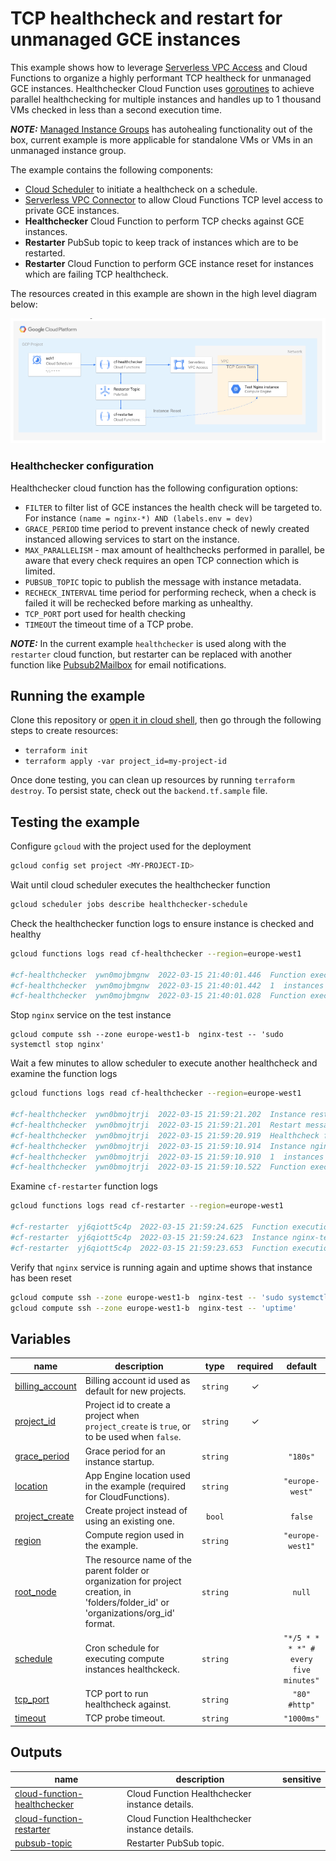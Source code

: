 # TCP healthcheck and restart for unmanaged GCE instances

This example shows how to leverage [Serverless VPC Access](https://cloud.google.com/vpc/docs/configure-serverless-vpc-access) and Cloud Functions to organize a highly performant TCP healtheck for unmanaged GCE instances. Healthchecker Cloud Function uses [goroutines](https://gobyexample.com/goroutines) to achieve parallel healthchecking for multiple instances and handles up to 1 thousand VMs checked in less than a second execution time.

**_NOTE:_** [Managed Instance Groups](https://cloud.google.com/compute/docs/instance-groups/autohealing-instances-in-migs) has autohealing functionality out of the box, current example is more applicable for standalone VMs or VMs in an unmanaged instance group.

The example contains the following components:

- [Cloud Scheduler](https://cloud.google.com/scheduler) to initiate a healthcheck on a schedule.
- [Serverless VPC Connector](https://cloud.google.com/vpc/docs/configure-serverless-vpc-access) to allow Cloud Functions TCP level access to private GCE instances.
- **Healthchecker** Cloud Function to perform TCP checks against GCE instances. 
- **Restarter** PubSub topic to keep track of instances which are to be restarted.
- **Restarter** Cloud Function to perform GCE instance reset for instances which are failing TCP healthcheck.


The resources created in this example are shown in the high level diagram below:

<img src="diagram.png" width="640px">

### Healthchecker configuration
Healthchecker cloud function has the following configuration options:

- `FILTER` to filter list of GCE instances the health check will be targeted to. For instance `(name = nginx-*) AND (labels.env = dev)`
- `GRACE_PERIOD` time period to prevent instance check of newly created instanced allowing services to start on the instance. 
- `MAX_PARALLELISM` - max amount of healthchecks performed in parallel, be aware that every check requires an open TCP connection which is limited.
- `PUBSUB_TOPIC` topic to publish the message with instance metadata. 
- `RECHECK_INTERVAL` time period for performing recheck, when a check is failed it will be rechecked before marking as unhealthy. 
- `TCP_PORT` port used for health checking
- `TIMEOUT` the timeout time of a TCP probe.

**_NOTE:_** In the current example `healthchecker` is used along with the `restarter` cloud function, but restarter can be replaced with another function like [Pubsub2Mailbox](https://github.com/GoogleCloudPlatform/professional-services/tree/main/tools/pubsub2inbox) for email notifications.


## Running the example

Clone this repository or [open it in cloud shell](https://ssh.cloud.google.com/cloudshell/editor?cloudshell_git_repo=https%3A%2F%2Fgithub.com%2Fterraform-google-modules%2Fcloud-foundation-fabric&cloudshell_print=cloud-shell-readme.txt&cloudshell_working_dir=examples%2Fcloud-operations%2Funmanaged-instances-healthcheck), then go through the following steps to create resources:

- `terraform init`
- `terraform apply -var project_id=my-project-id`

Once done testing, you can clean up resources by running `terraform destroy`. To persist state, check out the `backend.tf.sample` file.

## Testing the example
Configure `gcloud` with the project used for the deployment
```bash
gcloud config set project <MY-PROJECT-ID>
```

Wait until cloud scheduler executes the healthchecker function
```bash
gcloud scheduler jobs describe healthchecker-schedule
```

Check the healthchecker function logs to ensure instance is checked and healthy
```bash
gcloud functions logs read cf-healthchecker --region=europe-west1

#cf-healthchecker  ywn0mojbmgnw  2022-03-15 21:40:01.446  Function execution took 419 ms, finished with status code: 200
#cf-healthchecker  ywn0mojbmgnw  2022-03-15 21:40:01.442  1  instances found to be health checked.
#cf-healthchecker  ywn0mojbmgnw  2022-03-15 21:40:01.028  Function execution started
```

Stop `nginx` service on the test instance
```
gcloud compute ssh --zone europe-west1-b  nginx-test -- 'sudo systemctl stop nginx'
```

Wait a few minutes to allow scheduler to execute another healthcheck and examine the function logs
```bash
gcloud functions logs read cf-healthchecker --region=europe-west1

#cf-healthchecker  ywn0bmojtrji  2022-03-15 21:59:21.202  Instance restart task has been sent for instance nginx-test
#cf-healthchecker  ywn0bmojtrji  2022-03-15 21:59:21.201  Restart message published with id=4211063168407327
#cf-healthchecker  ywn0bmojtrji  2022-03-15 21:59:20.919  Healthcheck failed for instance nginx-test
#cf-healthchecker  ywn0bmojtrji  2022-03-15 21:59:10.914  Instance nginx-test is not responding, will recheck.
#cf-healthchecker  ywn0bmojtrji  2022-03-15 21:59:10.910  1  instances found to be health checked.
#cf-healthchecker  ywn0bmojtrji  2022-03-15 21:59:10.522  Function execution started
```

Examine `cf-restarter` function logs
```bash
gcloud functions logs read cf-restarter --region=europe-west1

#cf-restarter  yj6qiott5c4p  2022-03-15 21:59:24.625  Function execution took 975 ms, finished with status: 'ok'
#cf-restarter  yj6qiott5c4p  2022-03-15 21:59:24.623  Instance nginx-test has been reset.
#cf-restarter  yj6qiott5c4p  2022-03-15 21:59:23.653  Function execution started

```

Verify that `nginx` service is running again and uptime shows that instance has been reset
```bash
gcloud compute ssh --zone europe-west1-b  nginx-test -- 'sudo systemctl status nginx'
gcloud compute ssh --zone europe-west1-b  nginx-test -- 'uptime'
```
<!-- BEGIN TFDOC -->

## Variables

| name | description | type | required | default |
|---|---|:---:|:---:|:---:|
| [billing_account](variables.tf#L16) | Billing account id used as default for new projects. | <code>string</code> | ✓ |  |
| [project_id](variables.tf#L33) | Project id to create a project when `project_create` is `true`, or to be used when `false`. | <code>string</code> | ✓ |  |
| [grace_period](variables.tf#L56) | Grace period for an instance startup. | <code>string</code> |  | <code>&#34;180s&#34;</code> |
| [location](variables.tf#L21) | App Engine location used in the example (required for CloudFunctions). | <code>string</code> |  | <code>&#34;europe-west&#34;</code> |
| [project_create](variables.tf#L27) | Create project instead of using an existing one. | <code>bool</code> |  | <code>false</code> |
| [region](variables.tf#L38) | Compute region used in the example. | <code>string</code> |  | <code>&#34;europe-west1&#34;</code> |
| [root_node](variables.tf#L44) | The resource name of the parent folder or organization for project creation, in 'folders/folder_id' or 'organizations/org_id' format. | <code>string</code> |  | <code>null</code> |
| [schedule](variables.tf#L50) | Cron schedule for executing compute instances healthckeck. | <code>string</code> |  | <code>&#34;&#42;&#47;5 &#42; &#42; &#42; &#42;&#34; &#35; every five minutes&#34;</code> |
| [tcp_port](variables.tf#L62) | TCP port to run healthcheck against. | <code>string</code> |  | <code>&#34;80&#34; &#35;http&#34;</code> |
| [timeout](variables.tf#L68) | TCP probe timeout. | <code>string</code> |  | <code>&#34;1000ms&#34;</code> |

## Outputs

| name | description | sensitive |
|---|---|:---:|
| [cloud-function-healthchecker](outputs.tf#L16) | Cloud Function Healthchecker instance details. |  |
| [cloud-function-restarter](outputs.tf#L21) | Cloud Function Healthchecker instance details. |  |
| [pubsub-topic](outputs.tf#L26) | Restarter PubSub topic. |  |

<!-- END TFDOC -->
